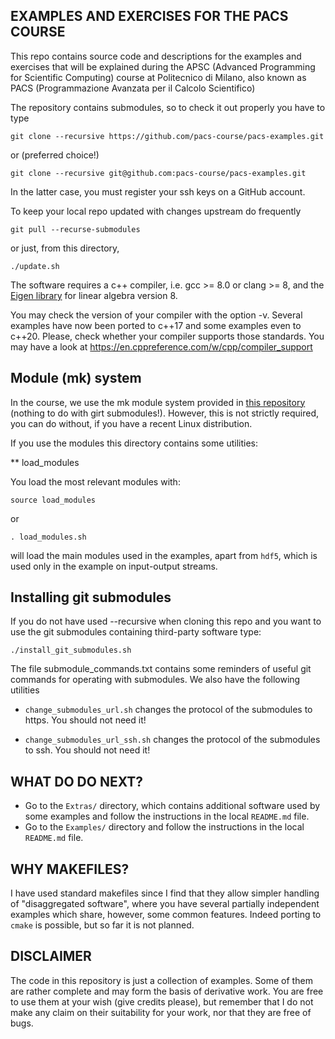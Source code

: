 EXAMPLES AND EXERCISES FOR THE PACS COURSE
--------------------------------------
This repo contains source code and descriptions for the examples and exercises
that will be explained during the APSC (Advanced Programming for Scientific Computing) course at
Politecnico di Milano, also known as PACS (Programmazione Avanzata per il Calcolo Scientifico)

The repository contains submodules, so to check it out properly you have to type

```
git clone --recursive https://github.com/pacs-course/pacs-examples.git
```

or (preferred choice!)

```
git clone --recursive git@github.com:pacs-course/pacs-examples.git
```

In the latter case, you must register your ssh keys on a GitHub account.

To keep your local repo updated with changes upstream do frequently

```
git pull --recurse-submodules
```

or just, from this directory,

```
./update.sh
```


The software requires a c++ compiler, i.e. gcc >= 8.0 or clang >= 8, and the [Eigen library](https://eigen.tuxfamily.org) for linear algebra
version 8.

You may check the version of your compiler with the option -v. Several examples have now been ported to c++17
and some examples even to c++20. Please, check whether your compiler supports those standards. You may have a look
at https://en.cppreference.com/w/cpp/compiler_support

## Module (mk) system ##
In the course, we use the mk module system provided in [this repository](https://github.com/pcafrica/mk_) (nothing to do with girt submodules!). However, this is not strictly required, you can do without, if you have
a recent Linux distribution.

If you use the modules this directory contains some utilities:

**  load_modules

You load the most relevant modules with:

```
source load_modules
```
or
```
. load_modules.sh
```

will load the main modules used in the examples, apart from  `hdf5`, which is used only in the example on input-output streams.




## Installing git submodules ## 

If you do not have used --recursive when cloning this repo and you want to use
the git submodules containing third-party software type:
```
./install_git_submodules.sh
```

The file submodule_commands.txt contains some reminders of useful git commands for operating with submodules. We also have the following utilities

- `change_submodules_url.sh` changes the protocol of the submodules to https. You should not need it!

- `change_submodules_url_ssh.sh` changes the protocol of the submodules to ssh. You should not need it!



## WHAT DO DO NEXT? ##

- Go to the `Extras/` directory, which contains additional software used by some examples and follow the instructions in the local `README.md` file.
- Go to the `Examples/` directory and follow the instructions in the local `README.md` file. 

## WHY MAKEFILES? ##
I have used standard makefiles since I find that they allow simpler handling of "disaggregated software", where you have several partially independent examples which share, however, some common features. Indeed porting to `cmake` is possible, but so far it is not planned. 

## DISCLAIMER ##
The code in this repository is just a collection of examples. Some of them are rather complete and may form the basis of derivative work. You are free to use them at your wish (give credits please), but remember that I do not make any claim on their suitability for your work, nor that they are free of bugs. 



